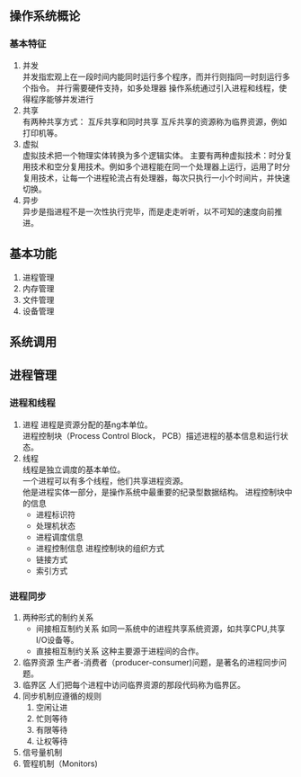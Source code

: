 
## 操作系统概论
### 基本特征
1. 并发  
并发指宏观上在一段时间内能同时运行多个程序，而并行则指同一时刻运行多个指令。 
并行需要硬件支持，如多处理器 
操作系统通过引入进程和线程，使得程序能够并发进行 
2. 共享  
有两种共享方式： 互斥共享和同时共享 
互斥共享的资源称为临界资源，例如打印机等。
3. 虚拟  
虚拟技术把一个物理实体转换为多个逻辑实体。 
主要有两种虚拟技术：时分复用技术和空分复用技术。例如多个进程能在同一个处理器上运行，运用了时分复用技术，让每一个进程轮流占有处理器，每次只执行一小个时间片，并快速切换。  
4. 异步   
异步是指进程不是一次性执行完毕，而是走走听听，以不可知的速度向前推进。  
## 基本功能  
1. 进程管理
2. 内存管理
3. 文件管理
4. 设备管理  
## 系统调用

## 进程管理
### 进程和线程
1. 进程 
进程是资源分配的基ng本单位。  
进程控制块（Process Control Block， PCB）描述进程的基本信息和运行状态。  
2. 线程  
线程是独立调度的基本单位。  
一个进程可以有多个线程，他们共享进程资源。  
他是进程实体一部分，是操作系统中最重要的纪录型数据结构。
进程控制块中的信息
    -  进程标识符
    -  处理机状态
    -  进程调度信息
    -  进程控制信息
进程控制块的组织方式
    - 链接方式
    - 索引方式
### 进程同步
1. 两种形式的制约关系
    - 间接相互制约关系 
    如同一系统中的进程共享系统资源，如共享CPU,共享I/O设备等。
    - 直接相互制约关系
    这种主要源于进程间的合作。
2. 临界资源
    生产者-消费者（producer-consumer)问题，是著名的进程同步问题。
3. 临界区
人们把每个进程中访问临界资源的那段代码称为临界区。
4. 同步机制应遵循的规则
    1. 空闲让进
    2. 忙则等待
    3. 有限等待
    4. 让权等待
5. 信号量机制
6. 管程机制（Monitors) 











